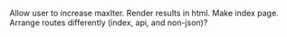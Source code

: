Allow user to increase maxIter.
Render results in html.
Make index page.
Arrange routes differently (index, api, and non-json)?
